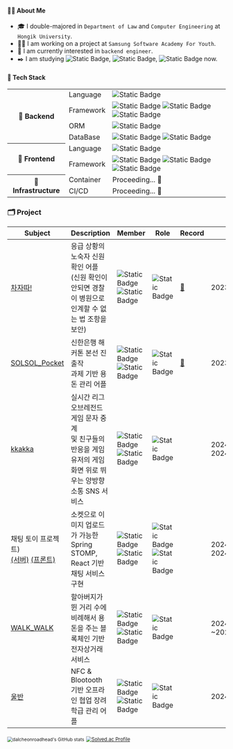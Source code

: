 




#### 🙋‍♂️  About Me 

- 🎓 I double-majored in  ``Department of Law`` and ``Computer Engineering`` at ``Hongik University``.
- 👨‍💻 I am working on a project at ``Samsung Software Academy For Youth``.
- 🎯 I am currently interested in ``backend engineer``.
- ✒️ I am studying <img alt="Static Badge" src="https://img.shields.io/badge/Spring Security-6DB33F?style=for-the-badge&logo=springsecurity&logoColor=FFFFFF&labelColor=6DB33F">, <img alt="Static Badge" src="https://img.shields.io/badge/Redis Caching-DC382D?style=for-the-badge&logo=redis&logoColor=FFFFFF&labelColor=DC382D">, <img alt="Static Badge" src="https://img.shields.io/badge/SPRING Batch-6DB33F?style=for-the-badge&logo=spring&logoColor=FFFFFF&labelColor=6DB33F"> now.



#### 🦾 Tech Stack

<table>
    <tbody>
      <tr>
        <th rowspan="4"> 🌟 Backend </th>
        <td>Language</td>
        <td><img alt="Static Badge" src="https://img.shields.io/badge/java-C40C0C?style=for-the-badge&logo=coffeescript&logoColor=FFFFFF&labelColor=C40C0C"></td>    
      </tr>
      <tr>
        <td>Framework</td>
        <td><img alt="Static Badge" src="https://img.shields.io/badge/Spring Boot-6DB33F?style=for-the-badge&logo=springboot&logoColor=FFFFFF&labelColor=6DB33F"> <img alt="Static Badge" src="https://img.shields.io/badge/Spring Security-6DB33F?style=for-the-badge&logo=springsecurity&logoColor=FFFFFF&labelColor=6DB33F"> <img alt="Static Badge" src="https://img.shields.io/badge/STOMP Socket-6DB33F?style=for-the-badge&logo=socketdotio&logoColor=FFFFFF&labelColor=6DB33F"> </td>
      </tr>
      <tr>
        <td>ORM</td>
        <td><img alt="Static Badge" src="https://img.shields.io/badge/Hibernate-59666C?style=for-the-badge&logo=hibernate&logoColor=FFFFFF&labelColor=59666C"></td>
      </tr>
      <tr>
        <td>DataBase</td>
        <td><img alt="Static Badge" src="https://img.shields.io/badge/maria DB-003545?style=for-the-badge&logo=mariadb&logoColor=FFFFFF&labelColor=003545"> <img alt="Static Badge" src="https://img.shields.io/badge/mongo DB-47A248?style=for-the-badge&logo=mongodb&logoColor=FFFFFF&labelColor=47A248"></td>
      </tr>
      <tr>
        <th rowspan="2">🌟 Frontend </th>
        <td>Language</td>
        <td><img alt="Static Badge" src="https://img.shields.io/badge/java script-F7DF1E?style=for-the-badge&logo=javascript&logoColor=000000&labelColor=F7DF1E"></td>  
      </tr>  
      <tr>
       <td>Framework</td>
       <td><img alt="Static Badge" src="https://img.shields.io/badge/REACT-61DAFB?style=for-the-badge&logo=react&logoColor=000000&labelColor=61DAFB"> <img alt="Static Badge" src="https://img.shields.io/badge/Vite-646CFF?style=for-the-badge&logo=vite&logoColor=FFFFFF&labelColor=646CFF"> <img alt="Static Badge" src="https://img.shields.io/badge/Bootstrap-7952B3?style=for-the-badge&logo=bootstrap&logoColor=FFFFFF&labelColor=7952B3"></td>   
      </tr> 
      <tr>
      	<th rowspan="2">🌟 Infrastructure </th>
        <td>Container</td>
        <td>Proceeding... 🚧</td>  
      </tr>  
      <tr>
      	<td>CI/CD</td>
        <td>Proceeding... 🚧</td>  
      </tr>  
    </tbody>
</table>



### 🗂️ Project

| Subject                                                      | Description                                                  | Member                                                       | Role                                                         | Record                                                       | Period                  | State                                                        |
| ------------------------------------------------------------ | ------------------------------------------------------------ | ------------------------------------------------------------ | ------------------------------------------------------------ | ------------------------------------------------------------ | ----------------------- | ------------------------------------------------------------ |
| [차자따!](https://github.com/dalcheonroadhead/HomelessIdentifyApp) | 응급 상황의 노숙자 신원확인 어플<br />(신원 확인이 안되면 경찰이 병원으로 인계할 수 없는 법 조항을 보안) | <img alt="Static Badge" src="https://img.shields.io/badge/backend%201-10439F"><img alt="Static Badge" src="https://img.shields.io/badge/mobile%201-F27BBD"> | <img alt="Static Badge" src="https://img.shields.io/badge/mobile%201-F27BBD"> | [📜](https://dalcheonroadhead.tistory.com/category/%EB%AA%A8%EB%B0%94%EC%9D%BC%20%EA%B0%9C%EB%B0%9C) | 2023.03.01~2023.05.24   | <img alt="Static Badge" src="https://img.shields.io/badge/COMPLETE-5BBCFF"> |
| [SOLSOL_Pocket](https://github.com/dalcheonroadhead/SOLSOL_Pocket) | 신한은행 해커톤 본선 진출작<br />과제 기반 용돈 관리 어플    | <img alt="Static Badge" src="https://img.shields.io/badge/backend%202-10439F"><img alt="Static Badge" src="https://img.shields.io/badge/mobile%202-F27BBD"> | <img alt="Static Badge" src="https://img.shields.io/badge/mobile%201-F27BBD"> | [📜](https://www.instagram.com/p/CxQAtDKJFEn/?img_index=1)    | 2023.09.15~2023.09.17   | <img alt="Static Badge" src="https://img.shields.io/badge/COMPLETE-5BBCFF"> |
| [kkakka](https://github.com/dalcheonroadhead/kkakka)         | 실시간 리그오브레전드 게임 문자 중계 <br/> 및 친구들의 반응을 게임 유저의 게임 화면 위로 뛰우는 양방향 소통 SNS 서비스 | <img alt="Static Badge" src="https://img.shields.io/badge/backend%203-10439F"><img alt="Static Badge" src="https://img.shields.io/badge/frontend%203-C65BCF"> | <img alt="Static Badge" src="https://img.shields.io/badge/backend%201-10439F"> |                                                              | 2024.01.08 ~ 2024.02.16 | <img alt="Static Badge" src="https://img.shields.io/badge/COMPLETE-5BBCFF"> |
| 채팅 토이 프로젝트)<br /> [(서버)](https://github.com/dalcheonroadhead/RealTimeChatServer)  [(프론트)](https://github.com/dalcheonroadhead/RealTimeChatClient) | 소켓으로 이미지 업로드가 가능한 Spring STOMP, React 기반 채팅 서비스 구현 | <img alt="Static Badge" src="https://img.shields.io/badge/backend%201-10439F"><img alt="Static Badge" src="https://img.shields.io/badge/frontend%201-C65BCF"> | <img alt="Static Badge" src="https://img.shields.io/badge/backend%201-10439F"><img alt="Static Badge" src="https://img.shields.io/badge/frontend%201-C65BCF"> |                                                              | 2024.02.20 ~ 2024.03.15 | <img alt="Static Badge" src="https://img.shields.io/badge/COMPLETE-5BBCFF"> |
| [WALK_WALK](https://github.com/dalcheonroadhead/WALKWALK)    | 할아버지가 뛴 거리 수에 비례해서 용돈을 주는 블록체인 기반 전자상거래 서비스 | <img alt="Static Badge" src="https://img.shields.io/badge/backend%203-10439F"><img alt="Static Badge" src="https://img.shields.io/badge/frontend%203-C65BCF"> | <img alt="Static Badge" src="https://img.shields.io/badge/backend%201-10439F"> |                                                              | 2024.02.19 ~2024.04.05  | <img alt="Static Badge" src="https://img.shields.io/badge/COMPLETE-5BBCFF"> |
| [울반]()                                                     | NFC & Blootooth 기반 오프라인 협업 장려 학급 관리 어플       | <img alt="Static Badge" src="https://img.shields.io/badge/backend%203-10439F"><img alt="Static Badge" src="https://img.shields.io/badge/mobile%203-F27BBD"> | <img alt="Static Badge" src="https://img.shields.io/badge/backend%201-10439F"> |                                                              | 2024.04.07 ~            | <img alt="Static Badge" src="https://img.shields.io/badge/Proceeding-FFAF45"> |







<img src="https://github-readme-stats.vercel.app/api?username=dalcheonroadhead&show_icons=true&theme=tokyonight" alt="dalcheonroadhead's GitHub stats" style="zoom: 75%;" />   [<img src="http://mazassumnida.wtf/api/generate_badge?boj=wjsaos2081" alt="Solved.ac Profile" style="zoom: 80%;" />](https://solved.ac/wjsaos2081)

